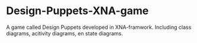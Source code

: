 Design-Puppets-XNA-game
=======================

A game called Design Puppets developed in XNA-framwork. Including class diagrams, acitivity diagrams, en state diagrams.